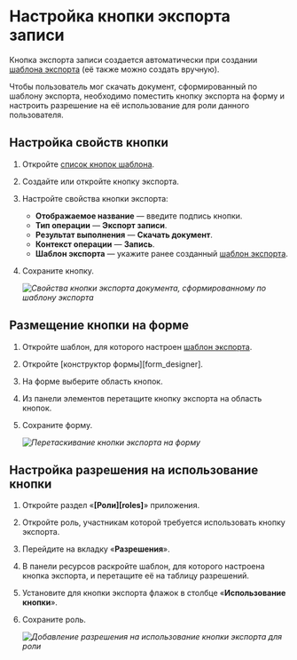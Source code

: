 # Настройка кнопки экспорта записи

Кнопка экспорта записи создается автоматически при создании [шаблона экспорта](export_template_configure.md) (её также можно создать вручную).

Чтобы пользователь мог скачать документ, сформированный по шаблону экспорта, необходимо поместить кнопку экспорта на форму и настроить разрешение на её использование для роли данного пользователя.

## Настройка свойств кнопки

1. Откройте [список кнопок шаблона](button_list_view.md).
2. Создайте или откройте кнопку экспорта.
3. Настройте свойства кнопки экспорта:

    - **Отображаемое название** — введите подпись кнопки.
    - **Тип операции** — **Экспорт записи**.
    - **Результат выполнения** — **Скачать документ**.
    - **Контекст операции** — **Запись**.
    - **Шаблон экспорта** — укажите ранее созданный [шаблон экспорта](export_template_configure.md).

4. Сохраните кнопку.

    *![Свойства кнопки экспорта документа, сформированному по шаблону экспорта](export_template_button_properties.png)*

## Размещение кнопки на форме

1. Откройте шаблон, для которого настроен [шаблон экспорта](export_template_configure.md).
2. Откройте [конструктор формы][form_designer].
3. На форме выберите область кнопок.
4. Из панели элементов перетащите кнопку экспорта на область кнопок.
5. Сохраните форму.

    *![Перетаскивание кнопки экспорта на форму](export_template_button_form_placement.png)*

## Настройка разрешения на использование кнопки

1. Откройте раздел «**[Роли][roles]**» приложения.
2. Откройте роль, участникам которой требуется использовать кнопку экспорта.
3. Перейдите на вкладку «**Разрешения**».
4. В панели ресурсов раскройте шаблон, для которого настроена кнопка экспорта, и перетащите её на таблицу разрешений.
5. Установите для кнопки экспорта флажок в столбце «**Использование кнопки**».
6. Сохраните роль.

    *![Добавление разрешения на использование кнопки экспорта для роли](export_template_button_configure_permission.png)*
